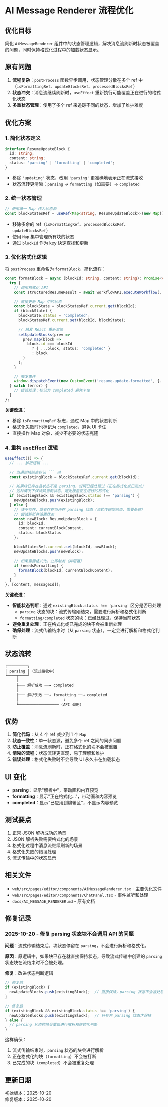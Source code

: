 # AI Message Renderer 流程优化

## 优化目标

简化 `AiMessageRenderer` 组件中的状态管理逻辑，解决消息流刷新时状态被覆盖的问题，同时保持格式化过程中的加载状态显示。

## 原有问题

1. **流程复杂**：`postProcess` 函数异步调用，状态管理分散在多个 ref 中（`isFormattingRef`、`updateBlocksRef`、`processedBlocksRef`）
2. **状态冲突**：消息流继续刷新时，`useEffect` 重新执行可能覆盖正在进行的格式化状态
3. **多重状态管理**：使用了多个 ref 来追踪不同的状态，增加了维护难度

## 优化方案

### 1. 简化状态定义

```typescript
interface ResumeUpdateBlock {
  id: string;
  content: string;
  status: 'parsing' | 'formatting' | 'completed';
}
```

- 移除 `'updating'` 状态，改用 `'parsing'` 更准确地表示正在流式接收
- 状态流转更清晰：`parsing` → `formatting`（如需要）→ `completed`

### 2. 统一状态管理

```typescript
// 使用单一 Map 作为状态源
const blockStatesRef = useRef<Map<string, ResumeUpdateBlock>>(new Map());
```

- 移除多余的 ref（`isFormattingRef`、`processedBlocksRef`、`updateBlocksRef`）
- 使用 `Map` 集中管理所有块的状态
- 通过 `blockId` 作为 key 快速查找和更新

### 3. 优化格式化逻辑

将 `postProcess` 重命名为 `formatBlock`，简化流程：

```typescript
const formatBlock = async (blockId: string, content: string): Promise<void> => {
  try {
    // 调用格式化 API
    const structuredResumeResult = await workflowAPI.executeWorkflow(...);
    
    // 直接更新 Map 中的状态
    const blockState = blockStatesRef.current.get(blockId);
    if (blockState) {
      blockState.status = 'completed';
      blockStatesRef.current.set(blockId, blockState);
      
      // 触发 React 重新渲染
      setUpdateBlocks(prev => 
        prev.map(block => 
          block.id === blockId 
            ? { ...block, status: 'completed' }
            : block
        )
      );
    }
    
    // 触发事件
    window.dispatchEvent(new CustomEvent('resume-update-formatted', {...}));
  } catch (error) {
    // 错误处理：标记为 completed 避免卡住
  }
};
```

**关键改进**：
- 移除 `isFormattingRef` 标志，通过 Map 中的状态判断
- 格式化失败时也标记为 `completed`，避免 UI 卡住
- 直接操作 Map 对象，减少不必要的状态克隆

### 4. 重构 useEffect 逻辑

```typescript
useEffect(() => {
  // ... 解析逻辑 ...
  
  // 当遇到块结束标记 ``` 时
  const existingBlock = blockStatesRef.current.get(blockId);
  
  // 如果块已存在且状态不是 parsing，说明已经处理过（正在格式化或已完成）
  // 这种情况下保持其当前状态，避免覆盖正在进行的格式化
  if (existingBlock && existingBlock.status !== 'parsing') {
    newUpdateBlocks.push(existingBlock);
  } else {
    // 块不存在，或者存在但还在 parsing 状态（流式传输刚结束，需要处理）
    // 尝试解析并设置状态
    const newBlock: ResumeUpdateBlock = {
      id: blockId,
      content: currentBlockContent,
      status: blockStatus
    };
    
    blockStatesRef.current.set(blockId, newBlock);
    newUpdateBlocks.push(newBlock);
    
    // 如果需要格式化，立即触发（非阻塞）
    if (needsFormatting) {
      formatBlock(blockId, currentBlockContent);
    }
  }
}, [content, messageId]);
```

**关键改进**：
- **智能状态判断**：通过 `existingBlock.status !== 'parsing'` 区分是否已处理
  - `parsing` 状态的块：流式传输刚结束，需要进行解析和格式化判断
  - `formatting/completed` 状态的块：已经处理过，保持当前状态
- **避免重复处理**：正在格式化或已完成的块不会被重新处理
- **确保处理**：流式传输结束时（从 `parsing` 状态），一定会进行解析和格式化判断

## 状态流转

```
┌─────────┐
│ parsing │ (流式接收中)
└────┬────┘
     │
     ├─── 解析成功 ──→ completed
     │
     ├─── 解析失败 ──→ formatting ──→ completed
     │                    ↓
     └────────────────── (API 调用)
```

## 优势

1. **简化代码**：从 4 个 ref 减少到 1 个 `Map`
2. **状态一致性**：单一状态源，避免多个 ref 之间的同步问题
3. **防止覆盖**：消息流刷新时，正在格式化的块不会被重置
4. **清晰的流程**：状态流转更直观，易于理解和维护
5. **错误处理**：格式化失败时不会导致 UI 永久卡在加载状态

## UI 变化

- **parsing**：显示"解析中"，带动画和内容预览
- **formatting**：显示"正在格式化..."，带动画和内容预览
- **completed**：显示"已应用到编辑区"，不显示内容预览

## 测试要点

1. 正常 JSON 解析成功的场景
2. JSON 解析失败需要格式化的场景
3. 格式化过程中消息流继续刷新的场景
4. 格式化失败的错误处理
5. 流式传输中的状态显示

## 相关文件

- `web/src/pages/editor/components/AiMessageRenderer.tsx` - 主要优化文件
- `web/src/pages/editor/components/ChatPanel.tsx` - 事件监听和处理
- `docs/AI_MESSAGE_RENDERER.md` - 原有文档

## 修复记录

### 2025-10-20 - 修复 parsing 状态块不会调用 API 的问题

**问题**：流式传输结束后，块状态停留在 `parsing`，不会进行解析和格式化。

**原因**：原逻辑中，如果块已存在就直接保持状态，导致流式传输中创建的 `parsing` 状态块在流结束时不会被处理。

**修复**：改进状态判断逻辑
```typescript
// 修复前
if (existingBlock) {
  newUpdateBlocks.push(existingBlock);  // 直接保持，parsing 状态不会被处理
}

// 修复后
if (existingBlock && existingBlock.status !== 'parsing') {
  newUpdateBlocks.push(existingBlock);  // 只有非 parsing 状态才保持
} else {
  // parsing 状态的块会重新进行解析和格式化判断
}
```

这样确保：
1. 流式传输结束时，`parsing` 状态的块会进行解析
2. 正在格式化的块（`formatting`）不会被打断
3. 已完成的块（`completed`）不会被重复处理

## 更新日期

初始版本：2025-10-20  
修复版本：2025-10-20

